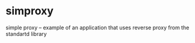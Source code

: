 # simproxy
simple proxy – example of an application that uses reverse proxy from the standartd library 
